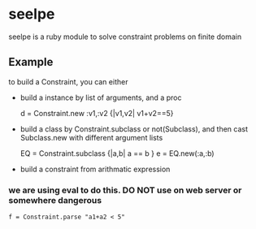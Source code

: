 # seelpe
seelpe is a ruby module to solve constraint problems on finite domain

## Example
to build a Constraint, you can either

* build a instance by list of arguments, and a proc

    d = Constraint.new :v1,:v2 {|v1,v2| v1+v2==5}
* build a class by Constraint.subclass or not(Subclass), and then cast Subclass.new with different argument lists

    EQ = Constraint.subclass {|a,b| a == b }
    e = EQ.new(:a,:b)
* build a constraint from arithmatic expression

### we are using eval to do this. DO NOT use on web server or somewhere dangerous

    f = Constraint.parse "a1+a2 < 5"
